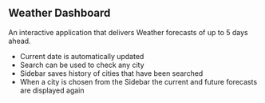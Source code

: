 ## Weather Dashboard

An interactive application that delivers Weather forecasts of up to 5 days ahead. 
- Current date is automatically updated
- Search can be used to check any city
- Sidebar saves history of cities that have been searched
- When a city is chosen from the Sidebar the current and future forecasts are displayed again